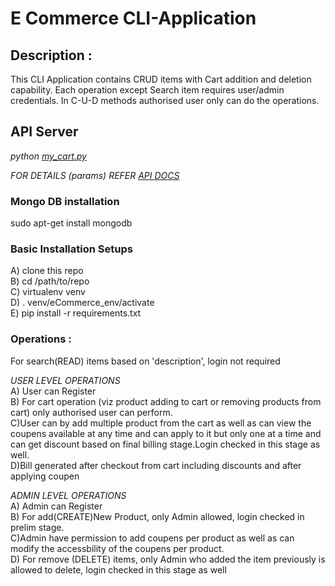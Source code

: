 # E Commerce CLI-Application

## Description : <br />
This CLI Application contains CRUD items with Cart addition and deletion capability. Each operation except Search item requires user/admin credentials. In C-U-D methods authorised user only can do the operations. <br />

##  API Server <br />
*python [my_cart.py](https://github.com/nidhiojha/eCommerce_CLI/blob/cli_application/my_cart.py)* <br />


*FOR DETAILS (params) REFER [API DOCS](https://github.com/nidhiojha/eCommerce_CLI/blob/cli_application/API_DOCS.md)* <br />


### Mongo DB installation <br />
sudo apt-get install mongodb <br />

### Basic Installation Setups <br />
A) clone this repo <br />
B) cd /path/to/repo <br />
C) virtualenv venv <br />
D) . venv/eCommerce_env/activate <br />
E) pip install -r requirements.txt <br />


### Operations : <br />
For search(READ) items based on 'description', login not required <br />

*USER LEVEL OPERATIONS* <br >
A) User can Register  <br />
B) For cart operation (viz product adding to cart or removing products from cart) only authorised user can perform.<br>
C)User can by add multiple product from the cart as well as can view the coupens available at any time and can apply to it but only one at a time and can get discount based on final billing stage.Login checked in this stage as well.<br/>
D)Bill generated after checkout from cart including discounts and after applying coupen<br />

*ADMIN LEVEL OPERATIONS* <br >
A) Admin can Register  <br />
B) For add(CREATE)New Product, only Admin allowed, login checked in prelim stage. <br />
C)Admin have permission to add coupens per product as well as can modify the accessbility of the coupens per product.<br/>
D) For remove (DELETE) items, only Admin who added the item previously is allowed to delete, login checked in this stage as well <br />

